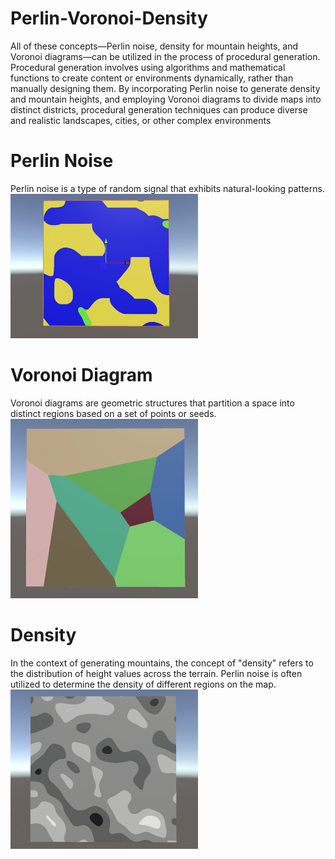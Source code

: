 # Perlin-Voronoi-Density

All of these concepts—Perlin noise, density for mountain heights, 
and Voronoi diagrams—can be utilized in the process of procedural generation. Procedural generation involves using algorithms and mathematical functions to create content or environments dynamically, rather than manually designing them. By incorporating Perlin noise to generate density and mountain heights, and employing Voronoi diagrams to divide maps into distinct 
districts, procedural generation techniques can produce diverse and realistic landscapes, cities, or other complex environments

# Perlin Noise
Perlin noise is a type of random signal that exhibits natural-looking patterns. 
<img src="https://github.com/jesuisgregoire1/Perlin-Voronoi-Density--NOISE/blob/main/Perlin.png" alt="Alt Text" width="300"/>

# Voronoi Diagram
Voronoi diagrams are geometric structures that partition a space into distinct regions based on a set of points or seeds.
<img src="https://github.com/jesuisgregoire1/Perlin-Voronoi-Density--NOISE/blob/main/Voronoi.png" alt="Alt Text" width="300"/>


# Density
In the context of generating mountains, the concept of "density" refers to the distribution of height values across the terrain. 
Perlin noise is often utilized to determine the density of different regions on the map. 
<img src="https://github.com/jesuisgregoire1/Perlin-Voronoi-Density--NOISE/blob/main/Density.png" alt="Alt Text" width="300"/>


